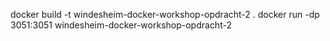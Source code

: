 docker build -t windesheim-docker-workshop-opdracht-2 .
docker run -dp 3051:3051 windesheim-docker-workshop-opdracht-2